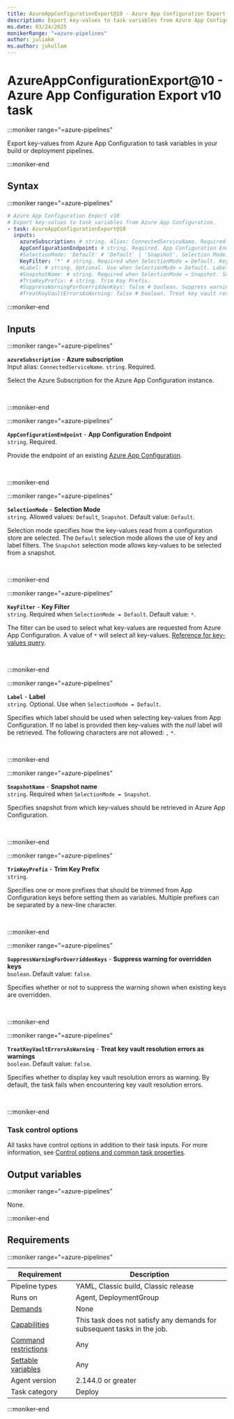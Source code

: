 ```yaml
---
title: AzureAppConfigurationExport@10 - Azure App Configuration Export v10 task
description: Export key-values to task variables from Azure App Configuration.
ms.date: 03/24/2025
monikerRange: "=azure-pipelines"
author: juliakm
ms.author: jukullam
---
```


# AzureAppConfigurationExport@10 - Azure App Configuration Export v10 task

<!-- :::description::: -->
:::moniker range="=azure-pipelines"

<!-- :::editable-content name="description"::: -->
Export key-values from Azure App Configuration to task variables in your build or deployment pipelines.
<!-- :::editable-content-end::: -->

:::moniker-end
<!-- :::description-end::: -->

<!-- :::syntax::: -->
## Syntax

:::moniker range="=azure-pipelines"

```yaml
# Azure App Configuration Export v10
# Export key-values to task variables from Azure App Configuration.
- task: AzureAppConfigurationExport@10
  inputs:
    azureSubscription: # string. Alias: ConnectedServiceName. Required. Azure subscription. 
    AppConfigurationEndpoint: # string. Required. App Configuration Endpoint. 
    #SelectionMode: 'Default' # 'Default' | 'Snapshot'. Selection Mode. Default: Default.
    KeyFilter: '*' # string. Required when SelectionMode = Default. Key Filter. Default: *.
    #Label: # string. Optional. Use when SelectionMode = Default. Label. 
    #SnapshotName: # string. Required when SelectionMode = Snapshot. Snapshot name. 
    #TrimKeyPrefix: # string. Trim Key Prefix. 
    #SuppressWarningForOverriddenKeys: false # boolean. Suppress warning for overridden keys. Default: false.
    #TreatKeyVaultErrorsAsWarning: false # boolean. Treat key vault resolution errors as warnings. Default: false.
```

:::moniker-end
<!-- :::syntax-end::: -->

<!-- :::inputs::: -->
## Inputs

<!-- :::item name="azureSubscription"::: -->
:::moniker range="=azure-pipelines"

**`azureSubscription`** - **Azure subscription**<br>
Input alias: `ConnectedServiceName`. `string`. Required.<br>
<!-- :::editable-content name="helpMarkDown"::: -->
Select the Azure Subscription for the Azure App Configuration instance.
<!-- :::editable-content-end::: -->
<br>

:::moniker-end
<!-- :::item-end::: -->
<!-- :::item name="AppConfigurationEndpoint"::: -->
:::moniker range="=azure-pipelines"

**`AppConfigurationEndpoint`** - **App Configuration Endpoint**<br>
`string`. Required.<br>
<!-- :::editable-content name="helpMarkDown"::: -->
Provide the endpoint of an existing [Azure App Configuration](/azure/azure-app-configuration/concept-key-value).
<!-- :::editable-content-end::: -->
<br>

:::moniker-end
<!-- :::item-end::: -->
<!-- :::item name="SelectionMode"::: -->
:::moniker range="=azure-pipelines"

**`SelectionMode`** - **Selection Mode**<br>
`string`. Allowed values: `Default`, `Snapshot`. Default value: `Default`.<br>
<!-- :::editable-content name="helpMarkDown"::: -->
Selection mode specifies how the key-values read from a configuration store are selected. The `Default` selection mode allows the use of key and label filters. The `Snapshot` selection mode allows key-values to be selected from a snapshot.
<!-- :::editable-content-end::: -->
<br>

:::moniker-end
<!-- :::item-end::: -->
<!-- :::item name="KeyFilter"::: -->
:::moniker range="=azure-pipelines"

**`KeyFilter`** - **Key Filter**<br>
`string`. Required when `SelectionMode = Default`. Default value: `*`.<br>
<!-- :::editable-content name="helpMarkDown"::: -->
The filter can be used to select what key-values are requested from Azure App Configuration. A value of `*` will select all key-values. [Reference for key-values query](/azure/azure-app-configuration/concept-key-value#query-key-values).
<!-- :::editable-content-end::: -->
<br>

:::moniker-end
<!-- :::item-end::: -->
<!-- :::item name="Label"::: -->
:::moniker range="=azure-pipelines"

**`Label`** - **Label**<br>
`string`. Optional. Use when `SelectionMode = Default`.<br>
<!-- :::editable-content name="helpMarkDown"::: -->
Specifies which label should be used when selecting key-values from App Configuration. If no label is provided then key-values with the _null_ label will be retrieved. The following characters are not allowed: `,` `*`.
<!-- :::editable-content-end::: -->
<br>

:::moniker-end
<!-- :::item-end::: -->
<!-- :::item name="SnapshotName"::: -->
:::moniker range="=azure-pipelines"

**`SnapshotName`** - **Snapshot name**<br>
`string`. Required when `SelectionMode = Snapshot`.<br>
<!-- :::editable-content name="helpMarkDown"::: -->
Specifies snapshot from which key-values should be retrieved in Azure App Configuration.
<!-- :::editable-content-end::: -->
<br>

:::moniker-end
<!-- :::item-end::: -->
<!-- :::item name="TrimKeyPrefix"::: -->
:::moniker range="=azure-pipelines"

**`TrimKeyPrefix`** - **Trim Key Prefix**<br>
`string`.<br>
<!-- :::editable-content name="helpMarkDown"::: -->
Specifies one or more prefixes that should be trimmed from App Configuration keys before setting them as variables. Multiple prefixes can be separated by a new-line character.
<!-- :::editable-content-end::: -->
<br>

:::moniker-end
<!-- :::item-end::: -->
<!-- :::item name="SuppressWarningForOverriddenKeys"::: -->
:::moniker range="=azure-pipelines"

**`SuppressWarningForOverriddenKeys`** - **Suppress warning for overridden keys**<br>
`boolean`. Default value: `false`.<br>
<!-- :::editable-content name="helpMarkDown"::: -->
Specifies whether or not to suppress the warning shown when existing keys are overridden.
<!-- :::editable-content-end::: -->
<br>

:::moniker-end
<!-- :::item-end::: -->
<!-- :::item name="TreatKeyVaultErrorsAsWarning"::: -->
:::moniker range="=azure-pipelines"

**`TreatKeyVaultErrorsAsWarning`** - **Treat key vault resolution errors as warnings**<br>
`boolean`. Default value: `false`.<br>
<!-- :::editable-content name="helpMarkDown"::: -->
Specifies whether to display key vault resolution errors as warning. By default, the task fails when encountering key vault resolution errors.
<!-- :::editable-content-end::: -->
<br>

:::moniker-end
<!-- :::item-end::: -->

### Task control options

All tasks have control options in addition to their task inputs. For more information, see [Control options and common task properties](/azure/devops/pipelines/yaml-schema/steps-task#common-task-properties).
<!-- :::inputs-end::: -->

<!-- :::outputVariables::: -->
## Output variables

:::moniker range="=azure-pipelines"

None.

:::moniker-end
<!-- :::outputVariables-end::: -->

<!-- :::remarks::: -->
<!-- :::editable-content name="remarks"::: -->
<!-- :::editable-content-end::: -->
<!-- :::remarks-end::: -->

<!-- :::examples::: -->
<!-- :::editable-content name="examples"::: -->
<!-- :::editable-content-end::: -->
<!-- :::examples-end::: -->

<!-- :::properties::: -->
## Requirements

:::moniker range="=azure-pipelines"

| Requirement | Description |
|-------------|-------------|
| Pipeline types | YAML, Classic build, Classic release |
| Runs on | Agent, DeploymentGroup |
| [Demands](/azure/devops/pipelines/process/demands) | None |
| [Capabilities](/azure/devops/pipelines/agents/agents#capabilities) | This task does not satisfy any demands for subsequent tasks in the job. |
| [Command restrictions](/azure/devops/pipelines/security/templates#agent-logging-command-restrictions) | Any |
| [Settable variables](/azure/devops/pipelines/security/templates#agent-logging-command-restrictions) | Any |
| Agent version |  2.144.0 or greater |
| Task category | Deploy |

:::moniker-end
<!-- :::properties-end::: -->

<!-- :::see-also::: -->
<!-- :::editable-content name="seeAlso"::: -->
<!-- :::editable-content-end::: -->
<!-- :::see-also-end::: -->